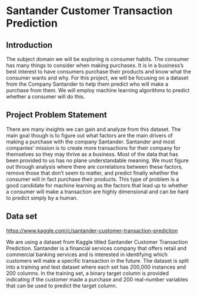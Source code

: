 # Santander Customer Transaction Prediction
## Introduction
 The subject domain we will be exploring is consumer habits. The consumer has many things to consider when making purchases. It is in a business’s best interest to have consumers purchase their products and know what the consumer wants and why. For this project, we will be focusing on a dataset from the Company Santander to help them predict who will make a purchase from them. We will employ machine learning algorithms to predict whether a consumer will do this.
## Project Problem Statement
There are many insights we can gain and analyze from this dataset. The main goal though is to figure out what factors are the main drivers of making a purchase with the company Santander. Santander and most companies’ mission is to create more transactions for their company for themselves so they may thrive as a business. Most of the data that has been provided to us has no plane understandable meaning. We must figure out through analysis where there are correlations between these factors, remove those that don’t seem to matter, and predict finally whether the consumer will in fact purchase their products. This type of problem is a good candidate for machine learning as the factors that lead up to whether a consumer will make a transaction are highly dimensional and can be hard to predict simply by a human.
## Data set
https://www.kaggle.com/c/santander-customer-transaction-prediction

We are using a dataset from Kaggle titled Santander Customer Transaction Prediction. Santander is a financial services company that offers retail and commercial banking services and is interested in identifying which customers will make a specific transaction in the future. The dataset is split into a training and test dataset where each set has 200,000 instances and 200 columns. In the training set, a binary target column is provided indicating if the customer made a purchase and 200 real-number variables that can be used to predict the target column.

